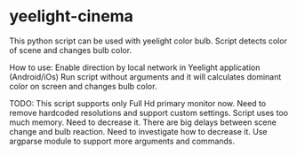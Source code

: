 # yeelight-cinema
This python script can be used with yeelight color bulb.
Script detects color of scene and changes bulb color.

How to use:
Enable direction by local network in Yeelight application (Android/iOs)
Run script without arguments and it will calculates dominant color on screen and changes bulb color.

TODO:
This script supports only Full Hd primary monitor now. Need to remove hardcoded resolutions and support custom settings.
Script uses too much memory. Need to decrease it.
There are big delays between scene change and bulb reaction. Need to investigate how to decrease it.
Use argparse module to support more arguments and commands.
